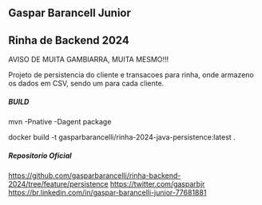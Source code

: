 ## Gaspar Barancell Junior


## Rinha de Backend 2024

AVISO DE MUITA GAMBIARRA, MUITA MESMO!!!

Projeto de persistencia do cliente e transacoes para rinha, onde armazeno os dados em CSV, sendo um para cada cliente.



##### BUILD

mvn -Pnative -Dagent package

docker build -t gasparbarancelli/rinha-2024-java-persistence:latest .


##### Repositorio Oficial

https://github.com/gasparbarancelli/rinha-backend-2024/tree/feature/persistence
https://twitter.com/gasparbjr
https://br.linkedin.com/in/gaspar-barancelli-junior-77681881




